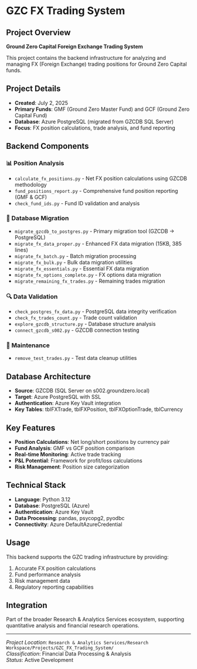 # GZC FX Trading System

## Project Overview
**Ground Zero Capital Foreign Exchange Trading System**

This project contains the backend infrastructure for analyzing and managing FX (Foreign Exchange) trading positions for Ground Zero Capital funds.

## Project Details
- **Created**: July 2, 2025
- **Primary Funds**: GMF (Ground Zero Master Fund) and GCF (Ground Zero Capital Fund)
- **Database**: Azure PostgreSQL (migrated from GZCDB SQL Server)
- **Focus**: FX position calculations, trade analysis, and fund reporting

## Backend Components

### 📊 Position Analysis
- `calculate_fx_positions.py` - Net FX position calculations using GZCDB methodology
- `fund_positions_report.py` - Comprehensive fund position reporting (GMF & GCF)
- `check_fund_ids.py` - Fund ID validation and analysis

### 🔄 Database Migration
- `migrate_gzcdb_to_postgres.py` - Primary migration tool (GZCDB → PostgreSQL)
- `migrate_fx_data_proper.py` - Enhanced FX data migration (15KB, 385 lines)
- `migrate_fx_batch.py` - Batch migration processing
- `migrate_fx_bulk.py` - Bulk data migration utilities
- `migrate_fx_essentials.py` - Essential FX data migration
- `migrate_fx_options_complete.py` - FX options data migration
- `migrate_remaining_fx_trades.py` - Remaining trades migration

### 🔍 Data Validation
- `check_postgres_fx_data.py` - PostgreSQL data integrity verification
- `check_fx_trades_count.py` - Trade count validation
- `explore_gzcdb_structure.py` - Database structure analysis
- `connect_gzcdb_s002.py` - GZCDB connection testing

### 🧹 Maintenance
- `remove_test_trades.py` - Test data cleanup utilities

## Database Architecture
- **Source**: GZCDB (SQL Server on s002.groundzero.local)
- **Target**: Azure PostgreSQL with SSL
- **Authentication**: Azure Key Vault integration
- **Key Tables**: tblFXTrade, tblFXPosition, tblFXOptionTrade, tblCurrency

## Key Features
- **Position Calculations**: Net long/short positions by currency pair
- **Fund Analysis**: GMF vs GCF position comparison
- **Real-time Monitoring**: Active trade tracking
- **P&L Potential**: Framework for profit/loss calculations
- **Risk Management**: Position size categorization

## Technical Stack
- **Language**: Python 3.12
- **Database**: PostgreSQL (Azure)
- **Authentication**: Azure Key Vault
- **Data Processing**: pandas, psycopg2, pyodbc
- **Connectivity**: Azure DefaultAzureCredential

## Usage
This backend supports the GZC trading infrastructure by providing:
1. Accurate FX position calculations
2. Fund performance analysis
3. Risk management data
4. Regulatory reporting capabilities

## Integration
Part of the broader Research & Analytics Services ecosystem, supporting quantitative analysis and financial research operations.

---
*Project Location*: `Research & Analytics Services/Research Workspace/Projects/GZC_FX_Trading_System/`  
*Classification*: Financial Data Processing & Analysis  
*Status*: Active Development 